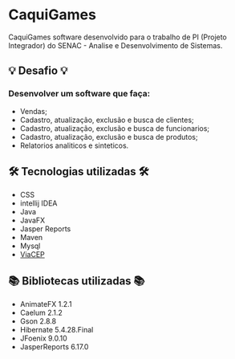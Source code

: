 # CaquiGames
 CaquiGames software desenvolvido para o trabalho de PI (Projeto Integrador) do SENAC - Analise e Desenvolvimento de Sistemas.
 
## :bulb: Desafio :bulb:
### Desenvolver um software que faça:
 * Vendas;
 * Cadastro, atualização, exclusão e busca de clientes;
 * Cadastro, atualização, exclusão e busca de funcionarios;
 * Cadastro, atualização, exclusão e busca de produtos;
 * Relatorios analiticos e sinteticos.

## :hammer_and_wrench: Tecnologias utilizadas :hammer_and_wrench:

* CSS
* intellij IDEA
* Java
* JavaFX
* Jasper Reports
* Maven
* Mysql
* [ViaCEP](https://viacep.com.br/)

## :books: Bibliotecas utilizadas :books:

* AnimateFX 1.2.1
* Caelum 2.1.2
* Gson 2.8.8
* Hibernate 5.4.28.Final
* JFoenix 9.0.10
* JasperReports 6.17.0
